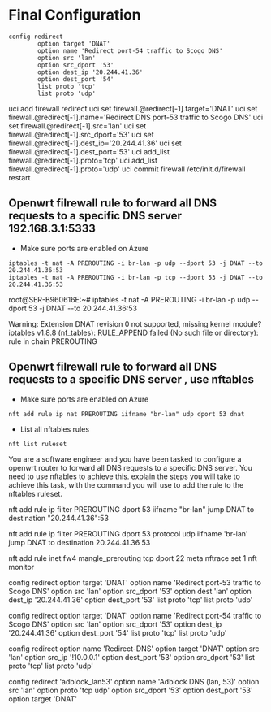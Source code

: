# Final Configuration

```
config redirect
        option target 'DNAT'
        option name 'Redirect port-54 traffic to Scogo DNS'
        option src 'lan'
        option src_dport '53'
        option dest_ip '20.244.41.36'
        option dest_port '54'
        list proto 'tcp'
        list proto 'udp'

```
uci add firewall redirect
uci set firewall.@redirect[-1].target='DNAT'
uci set firewall.@redirect[-1].name='Redirect DNS port-53 traffic to Scogo DNS'
uci set firewall.@redirect[-1].src='lan'
uci set firewall.@redirect[-1].src_dport='53'
uci set firewall.@redirect[-1].dest_ip='20.244.41.36'
uci set firewall.@redirect[-1].dest_port='53'
uci add_list firewall.@redirect[-1].proto='tcp'
uci add_list firewall.@redirect[-1].proto='udp'
uci commit firewall
/etc/init.d/firewall restart





## Openwrt filrewall rule to forward all DNS requests to a specific DNS server 192.168.3.1:5333
- Make sure ports are enabled on Azure 
```
iptables -t nat -A PREROUTING -i br-lan -p udp --dport 53 -j DNAT --to 20.244.41.36:53
iptables -t nat -A PREROUTING -i br-lan -p tcp --dport 53 -j DNAT --to 20.244.41.36:53

```


root@SER-B960616E:~# iptables -t nat -A PREROUTING -i br-lan -p udp --dport 53 -j DNAT --to 20.244.41.36:53

Warning: Extension DNAT revision 0 not supported, missing kernel module?
iptables v1.8.8 (nf_tables):  RULE_APPEND failed (No such file or directory): rule in chain PREROUTING



## Openwrt filrewall rule to forward all DNS requests to a specific DNS server , use nftables
- Make sure ports are enabled on Azure 
```
nft add rule ip nat PREROUTING iifname "br-lan" udp dport 53 dnat
```
- List all nftables rules
```
nft list ruleset
```

You are a software engineer and you have been tasked to configure a openwrt router to forward all DNS requests to a specific DNS server. You need to use nftables to achieve this. explain the steps you will take to achieve this task, with the command you will use to add the rule to the nftables ruleset.

nft add rule ip filter PREROUTING dport 53 iifname "br-lan" jump DNAT to destination "20.244.41.36":53

nft add rule ip filter PREROUTING dport 53 protocol udp iifname 'br-lan' jump DNAT to destination 20.244.41.36 53




nft add rule inet fw4 mangle_prerouting tcp dport 22 meta nftrace set 1
nft monitor


config redirect
        option target 'DNAT'
        option name 'Redirect port-53 traffic to Scogo DNS'
        option src 'lan'
        option src_dport '53'
        option dest 'lan'
        option dest_ip '20.244.41.36'
        option dest_port '53'
        list proto 'tcp'
        list proto 'udp'

config redirect
        option target 'DNAT'
        option name 'Redirect port-54 traffic to Scogo DNS'
        option src 'lan'
        option src_dport '53'
        option dest_ip '20.244.41.36'
        option dest_port '54'
        list proto 'tcp'
        list proto 'udp'


config redirect
        option name 'Redirect-DNS'
        option target 'DNAT'
        option src 'lan'
        option src_ip '!10.0.0.1'
        option dest_port '53'
        option src_dport '53'
        list proto 'tcp'
        list proto 'udp'


config redirect 'adblock_lan53'
        option name 'Adblock DNS (lan, 53)'
        option src 'lan'
        option proto 'tcp udp'
        option src_dport '53'
        option dest_port '53'
        option target 'DNAT'


